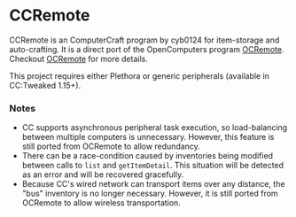 # CCRemote
CCRemote is an ComputerCraft program by cyb0124 for item-storage and auto-crafting.
It is a direct port of the OpenComputers program [OCRemote](https://github.com/cyb0124/OCRemote).
Checkout [OCRemote](https://github.com/cyb0124/OCRemote) for more details.

This project requires either Plethora or generic peripherals (available in CC:Tweaked 1.15+).

### Notes
- CC supports asynchronous peripheral task execution, so load-balancing between multiple computers is unnecessary.
  However, this feature is still ported from OCRemote to allow redundancy.
- There can be a race-condition caused by inventories being modified between calls to `list` and `getItemDetail`.
  This situation will be detected as an error and will be recovered gracefully.
- Because CC's wired network can transport items over any distance, the "bus" inventory is no longer necessary.
  However, it is still ported from OCRemote to allow wireless transportation.
